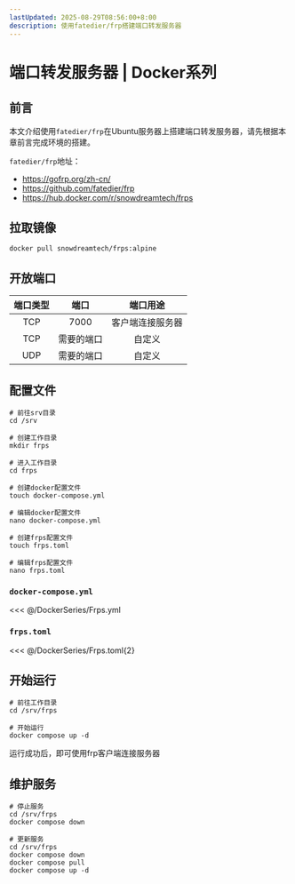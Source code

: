 ```yaml
---
lastUpdated: 2025-08-29T08:56:00+8:00
description: 使用fatedier/frp搭建端口转发服务器
---
```


# 端口转发服务器 | Docker系列

## 前言

本文介绍使用`fatedier/frp`在Ubuntu服务器上搭建端口转发服务器，请先根据本章前言完成环境的搭建。

`fatedier/frp`地址：

- <https://gofrp.org/zh-cn/>
- <https://github.com/fatedier/frp>
- <https://hub.docker.com/r/snowdreamtech/frps>

## 拉取镜像

```shell
docker pull snowdreamtech/frps:alpine
```

## 开放端口

| 端口类型 |    端口    |     端口用途     |
| :------: | :--------: | :--------------: |
|   TCP    |    7000    | 客户端连接服务器 |
|   TCP    | 需要的端口 |      自定义      |
|   UDP    | 需要的端口 |      自定义      |

## 配置文件

```shell
# 前往srv目录
cd /srv

# 创建工作目录
mkdir frps

# 进入工作目录
cd frps

# 创建docker配置文件
touch docker-compose.yml

# 编辑docker配置文件
nano docker-compose.yml

# 创建frps配置文件
touch frps.toml

# 编辑frps配置文件
nano frps.toml
```

### `docker-compose.yml`

<<< @/DockerSeries/Frps.yml

### `frps.toml`

<<< @/DockerSeries/Frps.toml{2}

## 开始运行

```shell
# 前往工作目录
cd /srv/frps

# 开始运行
docker compose up -d
```

运行成功后，即可使用frp客户端连接服务器

## 维护服务

```shell
# 停止服务
cd /srv/frps
docker compose down

# 更新服务
cd /srv/frps
docker compose down
docker compose pull
docker compose up -d
```
